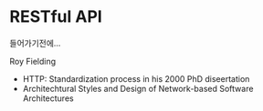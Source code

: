 # RESTful API

들어가기전에...

Roy Fielding

- HTTP: Standardization process in his 2000 PhD diseertation
- Architechtural Styles and Design of Network-based Software Architectures
